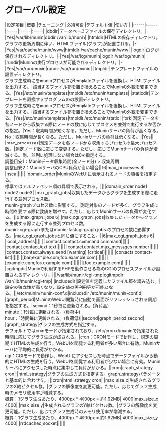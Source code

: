 ﻿# グローバル設定

|設定項目	|概要	|チューニング	|必須可否	|デフォルト値	|使い方	|
|:-----|:-----|:-----|:-----|:-----|
|dbdir|データベースファイルの保存ディレクトリ。|-|Yes|/var/lib/munin|dbdir /var/lib/munin|
|htmldir|HTMLの保存ディレクトリ。<br>グラフの更新周期に伴い、HTMLファイル(グラフ)が配置される。|-|Yes|/var/cache/munin/www|htmldir /var/cache/munin/www|
|logdir|ログが保存されるディレクトリ。|-|Yes|/var/log/munin|logdir /var/log/munin|
|rundir|Muninの実行プロセスが可能されるディレクトリ。|-|Yes|/var/run/munin|rundir /var/run/munin|
|tmpldir|テンプレートファイルの設置ディレクトリ。<br>グラフ生成時にをmuninプロセスがtemplateファイルを置換し、HTMLファイルを出力する。|該当するファイル郡を置き換えることでMuninの外観を変更できる。|Yes|/etc/munin/templates|tmpldir /etc/munin/templates|
|staticdir|テンプレートを置換するプログラムのの設置ディレクトリ。<br>グラフ生成時にをmuninプロセスがtemplateファイルを置換し、HTMLファイルを出力する。|該当するファイル郡を置き換えることでMuninの外観を変更できる。|Yes|/etc/munin/templates|tmpldir /etc/munin/static|
|fork|測定データを各ノードから収集する際にノードの数に応じてプロセスを並列で実行するか否かの指定。|Yes：収集時間が短くなる。ただし、Muninサーバの負荷が高くなる。<br>No：収集時間が長くなる。ただし、Muninサーバの負荷は低くなる。||Yes||
|max_processes|測定データを各ノードから収集するプロセスの最大プロセス数。|測定ノード数に応じて変更する。ただし、応じてMuninサーバの負荷が増減する。尚、並列に処理しない場合は0を指定する。<br>調整目安1：Muninデータ収集時間(全ノード分) > 収集周期<br>調整目安2：MuninサーバのCPU負荷が高い場合||16|max_processes 8|
|nsca||||||
|domain_order|MuninのWebUIに表示されるノードの順番を指定する。<br>標準ではアルファベット順の昇順で表示される。||||domain_order node1 node2 node3|
|max_graph_jobs|収集したデータからグラフを生成する際に走行する並列プロセス数。<br>munin-graphプロセス数に影響する。|測定対象のノードが多く、グラフ生成に時間を要する際に数値を増やす。ただし、応じてMuninサーバの負荷が変化する。||6|max_graph_jobs 6|
|max_cgi_graph_jobs|収集したデータからグラフを生成する際に走行する並列プロセス数。<br>munin-cgi-graph またはmunin-fastcgi-graph jobs.のプロセス数に影響する。|max_cgi_graph_jobsと同じ値にすること。||6|max_cgi_graph_jobs 6|
|local_address||||||
|contact.contact.command command||||||
|contact.contact.text text||||||
|contact.contact.max_messages number||||||
|contact.contact.always_send [warning] [critical]||||||
|contacts contact-list||||||
|[bar;example.com;foo.example.com]||||||
|[example.com;foo.example.com]||||||
|[foo.example.com]||||||
|cgitmpdir|Muninで利用するPHPを動作させる為のCGIのプロセスファイルが設置されるディレクトリ。|||/var/lib/munin/cgi-tmp|cgitmpdir /var/lib/munin/cgi-tmp|
|includedir|設定値を定義したファイル郡を読み込む。|設定の独立性が高くなり、設定値の再利用等が可能となる。||/etc/munin/munin-conf.d|includedir /etc/munin/munin-conf.d|
|graph_period|MuninのWebUI閲覧時に自動で画面がリフレッシュされる周期を指定する。|second：1秒毎に更新される。(負荷高)<br>minute：1分毎に更新される。(負荷中)<br>hour：1時間毎に更新される。(負荷低)||second|graph_period second|
|graph_strategy|グラフの生成方式を指定する。<br>デフォルトではcronモードが指定されており、/etc/cron.d/muninで指定された時間に応じてグラフ生成が成される。|cron：CRONモードで動作し、規定の周期でHTMLの生成を行う。WebUIを閲覧する利用者が多い場合に有効。Muninサーバに平均的に負荷がかかる。<br>cgi：CGIモードで動作し、WebUIにアクセスした時点でデータファイルから動的にHTMLの生成を行う。WebUIを閲覧する利用者が少ない場合に有効。Muninサーバにアクセスした時点に集中して負荷がかかる。||cron|graph_strategy cron|
|html_strategy|グラフの生成方式を指定する。graph_strategyパラメータと基本的に合わせる。|||cron|html_strategy cron|
|max_size_x|生成されるグラフのX軸ピクセル数。|グラフの解像度を変更可能。ただし、応じてグラフ生成時のメモリ使用率が増減する。<br>概算：1グラフ生成あたり、4000px * 4000px = 約1.92MB||4000|max_size_x 4000|
|max_size_y|生成されるグラフのY軸ピクセル数。|グラフの解像度を変更可能。ただし、応じてグラフ生成時のメモリ使用率が増減する。<br>概算：1グラフ生成あたり、4000px * 4000px = 約1.92MB||4000|max_size_y 4000|
|rrdcached_socket||||||





